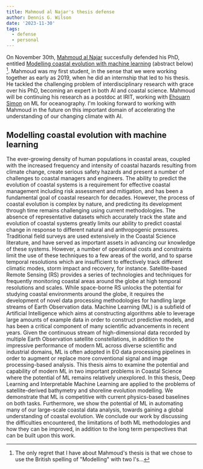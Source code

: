 ```yaml
---
title: Mahmoud al Najar's thesis defense
author: Dennis G. Wilson
date: '2023-11-30'
tags:
  - defense
  - personal
---
```


On November 30th, [Mahmoud al Najar](https://scholar.google.com/citations?user=jBmB07gAAAAJ) succesfully defended his PhD, entitled [Modelling coastal evolution with machine learning](https://theses.fr/2023ESAE0060) (abstract below) [^1]. Mahmoud was my first student, in the sense that we were working together as early as 2019, when he did an internship that led to his thesis. He tackled the challenging problem of interdisciplinary research with grace over his PhD, becoming an expert in both AI and coastal science. Mahmoud will be continuing his research as a postdoc at IRIT, working with [Ehouarn Simon](https://www.irit.fr/~Ehouarn.Simon/) on ML for oceanography. I'm looking forward to working with Mahmoud in the future on this important domain of accelerating the understanding of our changing climate with AI.

[^1]: The only regret that I have about Mahmoud's thesis is that we chose to use the British spelling of "Modelling" with two l's...

## Modelling coastal evolution with machine learning

The ever-growing density of human populations in coastal areas, coupled with the increased frequency and intensity of coastal hazards resulting from climate change, create serious safety hazards and present a number of challenges to coastal managers and engineers. The ability to predict the evolution of coastal systems is a requirement for effective coastal management including risk assessment and mitigation, and has been a fundamental goal of coastal research for decades. However, the process of coastal evolution is complex by nature, and predicting its development through time remains challenging using current methodologies. The absence of representative datasets which accurately track the state and evolution of coastal systems greatly limits our ability to predict coastal change in response to different natural and anthropogenic pressures. Traditional field surveys are used extensively in the Coastal Science literature, and have served as important assets in advancing our knowledge of these systems. However, a number of operational costs and constraints limit the use of these techniques to a few areas of the world, and to sparse temporal resolutions which are insufficient to effectively track different climatic modes, storm impact and recovery, for instance. Satellite-based Remote Sensing (RS) provides a series of technologies and techniques for frequently monitoring coastal areas around the globe at high temporal resolutions and scales. While space-borne RS unlocks the potential for studying coastal environments around the globe, it requires the development of novel data processing methodologies for handling large streams of Earth Observation data. Machine Learning (ML) is a subfield of Artificial Intelligence which aims at constructing algorithms able to leverage large amounts of example data in order to construct predictive models, and has been a critical component of many scientific advancements in recent years. Given the continuous stream of high-dimensional data recorded by multiple Earth Observation satellite constellations, in addition to the impressive performance of modern ML across diverse scientific and industrial domains, ML is often adopted in EO data processing pipelines in order to augment or replace more conventional signal and image processing-based analysis. This thesis aims to examine the potential and capability of modern ML in two important problems in Coastal Science where the potential of ML remains relatively unexplored. In this thesis, Deep Learning and Interpretable Machine Learning are applied to the problems of satellite-derived bathymetry and shoreline evolution modelling. We demonstrate that ML is competitive with current physics-based baselines on both tasks. Furthermore, we show the potential of ML in automating many of our large-scale coastal data analysis, towards gaining a global understanding of coastal evolution. We conclude our work by discussing the difficulties encountered, the limitations of both ML methodologies and how they can be improved, in addition to the long term perspectives that can be built upon this work.